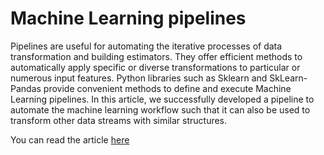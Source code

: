 # Machine Learning pipelines

Pipelines are useful for automating the iterative processes of data transformation and building estimators. 
They offer efficient methods to automatically apply specific or diverse transformations to particular or numerous input features.
Python libraries such as Sklearn and SkLearn-Pandas provide convenient methods to define and execute Machine Learning pipelines.
In this article, we successfully developed a pipeline to automate the machine learning workflow such that it can also be used to transform other data streams with 
similar structures. 

You can read the article [here](https://medium.com/data-science/machine-learning-pipelines-4cab73603ea2)
